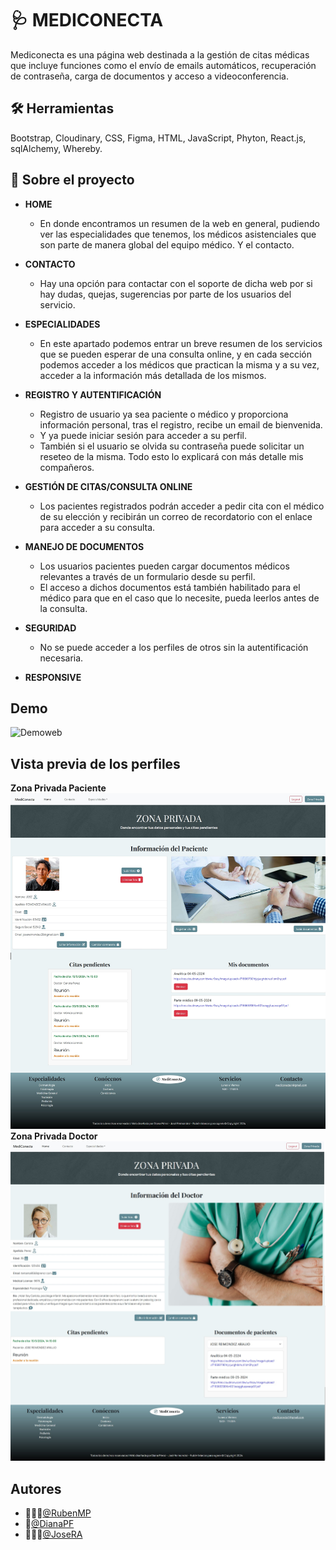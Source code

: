 
# 🩺 MEDICONECTA 

Mediconecta es una página web destinada a la gestión de citas médicas que incluye funciones como el envío de emails automáticos, recuperación de contraseña, carga de documentos y acceso a videoconferencia.

## 🛠 Herramientas
Bootstrap, Cloudinary, CSS, Figma, HTML, JavaScript, Phyton, React.js, sqlAlchemy, Whereby.

## 🏥 Sobre el proyecto
- **HOME**
  - En donde encontramos un resumen de la web en general, pudiendo ver las especialidades que tenemos, los médicos asistenciales que son parte de manera global del equipo médico. Y el contacto.
  
- **CONTACTO**
  - Hay una opción para contactar con el soporte de dicha web por si hay dudas, quejas, sugerencias por parte de los usuarios del servicio.
  
- **ESPECIALIDADES**
  - En este apartado podemos entrar un breve resumen de los servicios que se pueden esperar de una consulta online, y en cada sección podemos acceder a los médicos que practican la misma y a su vez, acceder a la información más detallada de los mismos.
  
- **REGISTRO Y AUTENTIFICACIÓN**
   - Registro de usuario ya sea paciente o médico y proporciona información personal, tras el registro, recibe un email de bienvenida.
   - Y ya puede iniciar sesión para acceder a su perfil.
   - También si el usuario se olvida su contraseña puede solicitar un reseteo de la misma. Todo esto lo explicará con más detalle mis compañeros.
   
- **GESTIÓN DE CITAS/CONSULTA ONLINE**
   - Los pacientes registrados podrán acceder a pedir cita con el médico de su elección y recibirán un correo de recordatorio con el enlace para acceder a su consulta.
   
- **MANEJO DE DOCUMENTOS**
   - Los usuarios pacientes pueden cargar documentos médicos relevantes a través de un formulario desde su perfil.
   - El acceso a dichos documentos está también habilitado para el médico para que en el caso que lo necesite, pueda leerlos antes de la consulta.
   
- **SEGURIDAD**
   - No se puede acceder a los perfiles de otros sin la autentificación necesaria.

- **RESPONSIVE**

## Demo

![Demoweb](./DemoWeb.gif)

## Vista previa de los perfiles
**Zona Privada Paciente**
![Perfil_Paciente](./Perfil_Paciente.jpg)
**Zona Privada Doctor**
![Perfil_Doctor](./Perfil_Doctor.jpg)


## Autores

- 👨🏻‍💻[@RubenMP](https://github.com/rubenmp92)
- 🦊[@DianaPF](https://github.com/KitsuneDai)
- 👨🏽‍💻[@JoseRA](https://github.com/josereimondez29)

